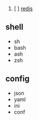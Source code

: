 1. [ ] [redis](https://redis.io/)

## shell

- sh
- bash
- ash
- zsh

## config

- json
- yaml
- ini
- conf
